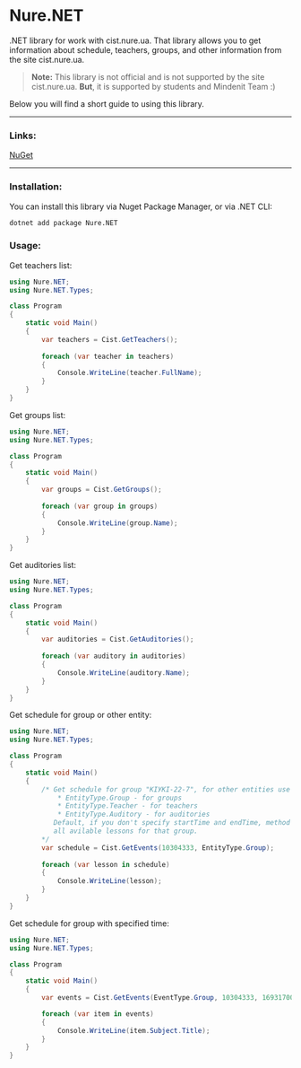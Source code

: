 # Nure.NET

.NET library for work with cist.nure.ua. That library allows you to get information about schedule, teachers, groups, and other information from the site cist.nure.ua.

> **Note:** This library is not official and is not supported by the site cist.nure.ua.
> **But**, it is supported by students and Mindenit Team :)

Below you will find a short guide to using this library.

---
### Links:
[NuGet](https://www.nuget.org/packages/Nure.NET/)

---
### Installation:
You can install this library via Nuget Package Manager, or via .NET CLI:
```bash
dotnet add package Nure.NET
```

### Usage:
Get teachers list:
```csharp  
using Nure.NET;
using Nure.NET.Types;

class Program
{
    static void Main()
    {
        var teachers = Cist.GetTeachers();
        
        foreach (var teacher in teachers)
        {
            Console.WriteLine(teacher.FullName);
        }
    }
}
```
Get groups list:
```csharp
using Nure.NET;
using Nure.NET.Types;

class Program
{
    static void Main()
    {
        var groups = Cist.GetGroups();
        
        foreach (var group in groups)
        {
            Console.WriteLine(group.Name);
        }
    }
}
```
Get auditories list:
```csharp
using Nure.NET;
using Nure.NET.Types;

class Program
{
    static void Main()
    {
        var auditories = Cist.GetAuditories();
        
        foreach (var auditory in auditories)
        {
            Console.WriteLine(auditory.Name);
        }
    }
}
```
Get schedule for group or other entity:
```csharp
using Nure.NET;
using Nure.NET.Types;

class Program
{
    static void Main()
    {
        /* Get schedule for group "КІУКІ-22-7", for other entities use EntityType enum
            * EntityType.Group - for groups
            * EntityType.Teacher - for teachers
            * EntityType.Auditory - for auditories
           Default, if you don't specify startTime and endTime, method will return 
           all avilable lessons for that group.
        */
        var schedule = Cist.GetEvents(10304333, EntityType.Group);
        
        foreach (var lesson in schedule)
        {
            Console.WriteLine(lesson);
        }
    }
}
```
Get schedule for group with specified time:
```csharp
using Nure.NET;
using Nure.NET.Types;

class Program
{
    static void Main()
    {
        var events = Cist.GetEvents(EventType.Group, 10304333, 1693170000, 1694811599);

        foreach (var item in events)
        {
            Console.WriteLine(item.Subject.Title);
        }
    }
}
```